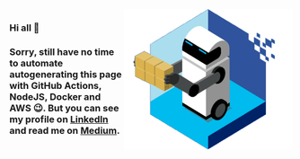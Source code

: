 <img align="right" width="300" height="250" src="./automate.gif">

### Hi all 👋

### Sorry, still have no time to automate autogenerating this page with GitHub Actions, NodeJS, Docker and AWS 😉. But you can see my profile on [LinkedIn](https://www.linkedin.com/in/igor-kovtun-5684b49a/) and read me on [Medium](https://medium.com/@kovtun.ihor).

<!--
**Ingewar/Ingewar** is a ✨ _special_ ✨ repository because its `README.md` (this file) appears on your GitHub profile.

Here are some ideas to get you started:

- 🔭 I’m currently working on ...
- 🌱 I’m currently learning ...
- 👯 I’m looking to collaborate on ...
- 🤔 I’m looking for help with ...
- 💬 Ask me about ...
- 📫 How to reach me: ...
- 😄 Pronouns: ...
- ⚡ Fun fact: ...
-->
